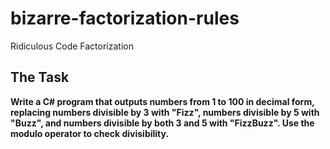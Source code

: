 # bizarre-factorization-rules
Ridiculous Code Factorization

## The Task

__Write a C# program that outputs numbers from 1 to 100 in decimal form, replacing numbers divisible by 3 with "Fizz", numbers divisible by 5 with "Buzz", and numbers divisible by both 3 and 5 with "FizzBuzz". Use the modulo operator to check divisibility.__
